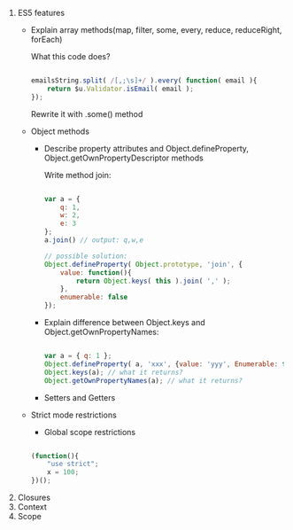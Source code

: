 1. ES5 features
    * Explain array methods(map, filter, some, every, reduce, reduceRight, forEach)
        
        What this code does?
        ```javascript
        
        emailsString.split( /[,;\s]+/ ).every( function( email ){
            return $u.Validator.isEmail( email );
        });
        ```
        Rewrite it with .some() method
    * Object methods
        * Describe property attributes and Object.defineProperty, Object.getOwnPropertyDescriptor methods

            Write method join:
            ```javascript
            
            var a = { 
                q: 1, 
                w: 2,
                e: 3
            };
            a.join() // output: q,w,e
            ```
            
            ```javascript
            // possible solution:
            Object.defineProperty( Object.prototype, 'join', {
                value: function(){
                    return Object.keys( this ).join( ',' );
                },
                enumerable: false
            });
            ```
        * Explain difference between Object.keys and Object.getOwnPropertyNames:
            ```javascript
            
            var a = { q: 1 };
            Object.defineProperty( a, 'xxx', {value: 'yyy', Enumerable: false} );
            Object.keys(a); // what it returns? 
            Object.getOwnPropertyNames(a); // what it returns? 
            ```
        * Setters and Getters
    * Strict mode restrictions
        * Global scope restrictions
        
        ```javascript
        
        (function(){
            "use strict";
            x = 100;
        })();
        ```
2. Closures
3. Context
4. Scope
